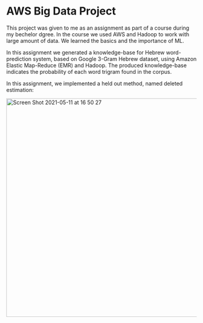 # AWS Big Data Project

This project was given to me as an assignment as part of a course during my bechelor dgree.
In the course we used AWS and Hadoop to work with large amount of data. We learned the basics and the importance of ML.

In this assignment we generated a knowledge-base for Hebrew word-prediction system, based on Google 3-Gram Hebrew dataset, using Amazon Elastic Map-Reduce (EMR) and Hadoop. The produced knowledge-base indicates the probability of each word trigram found in the corpus.

In this assignment, we implemented a held out method, named deleted estimation:

<img width="578" alt="Screen Shot 2021-05-11 at 16 50 27" src="https://user-images.githubusercontent.com/44983890/117826867-2cf56a00-b279-11eb-8a85-2283d9ea1ef2.png">
